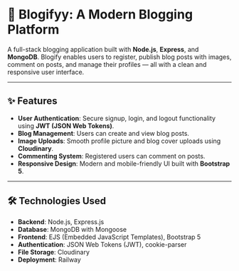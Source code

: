 # 📝 Blogifyy: A Modern Blogging Platform

A full-stack blogging application built with **Node.js**, **Express**, and **MongoDB**. Blogify enables users to register, publish blog posts with images, comment on posts, and manage their profiles — all with a clean and responsive user interface.

---

## ✨ Features

- **User Authentication**: Secure signup, login, and logout functionality using **JWT (JSON Web Tokens)**.  
- **Blog Management**: Users can create and view blog posts.  
- **Image Uploads**: Smooth profile picture and blog cover uploads using **Cloudinary**.  
- **Commenting System**: Registered users can comment on posts.  
- **Responsive Design**: Modern and mobile-friendly UI built with **Bootstrap 5**.  

---

## 🛠️ Technologies Used

- **Backend**: Node.js, Express.js  
- **Database**: MongoDB with Mongoose  
- **Frontend**: EJS (Embedded JavaScript Templates), Bootstrap 5  
- **Authentication**: JSON Web Tokens (JWT), cookie-parser  
- **File Storage**: Cloudinary  
- **Deployment**: Railway  

